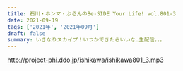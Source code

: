 ```yaml
---
title: 石川・ホンマ・ぶるんのBe-SIDE Your Life! vol.801-3
date: 2021-09-19
tags: ['2021年', '2021年09月']
draft: false
summary: いきなりスカイプ！いつかできたらいいな…生配信。。。
---
```


http://project-phi.ddo.jp/ishikawa/ishikawa801_3.mp3
